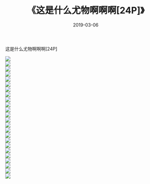 ﻿---
layout: post
title:  《这是什么尤物啊啊啊[24P]》
date:   2019-03-06
img: http://pic.660000.xyz/1:/性感/2019/这是什么尤物啊啊啊[24P]/000.jpg
categories: [美女, 清纯, 唯美]
---

这是什么尤物啊啊啊[24P]

  ![](http://pic.660000.xyz/1:/性感/2019/这是什么尤物啊啊啊[24P]/001.jpg) <br> ![](http://pic.660000.xyz/1:/性感/2019/这是什么尤物啊啊啊[24P]/002.jpg) <br> ![](http://pic.660000.xyz/1:/性感/2019/这是什么尤物啊啊啊[24P]/003.jpg) <br> ![](http://pic.660000.xyz/1:/性感/2019/这是什么尤物啊啊啊[24P]/004.jpg) <br> ![](http://pic.660000.xyz/1:/性感/2019/这是什么尤物啊啊啊[24P]/005.jpg) <br> ![](http://pic.660000.xyz/1:/性感/2019/这是什么尤物啊啊啊[24P]/006.jpg) <br> ![](http://pic.660000.xyz/1:/性感/2019/这是什么尤物啊啊啊[24P]/007.jpg) <br> ![](http://pic.660000.xyz/1:/性感/2019/这是什么尤物啊啊啊[24P]/008.jpg) <br> ![](http://pic.660000.xyz/1:/性感/2019/这是什么尤物啊啊啊[24P]/009.jpg) <br> ![](http://pic.660000.xyz/1:/性感/2019/这是什么尤物啊啊啊[24P]/010.jpg) <br> ![](http://pic.660000.xyz/1:/性感/2019/这是什么尤物啊啊啊[24P]/011.jpg) <br> ![](http://pic.660000.xyz/1:/性感/2019/这是什么尤物啊啊啊[24P]/012.jpg) <br> ![](http://pic.660000.xyz/1:/性感/2019/这是什么尤物啊啊啊[24P]/013.jpg) <br> ![](http://pic.660000.xyz/1:/性感/2019/这是什么尤物啊啊啊[24P]/014.jpg) <br> ![](http://pic.660000.xyz/1:/性感/2019/这是什么尤物啊啊啊[24P]/015.jpg) <br> ![](http://pic.660000.xyz/1:/性感/2019/这是什么尤物啊啊啊[24P]/016.jpg) <br> ![](http://pic.660000.xyz/1:/性感/2019/这是什么尤物啊啊啊[24P]/017.jpg) <br> ![](http://pic.660000.xyz/1:/性感/2019/这是什么尤物啊啊啊[24P]/018.jpg) <br> ![](http://pic.660000.xyz/1:/性感/2019/这是什么尤物啊啊啊[24P]/019.jpg) <br> ![](http://pic.660000.xyz/1:/性感/2019/这是什么尤物啊啊啊[24P]/020.jpg) <br> ![](http://pic.660000.xyz/1:/性感/2019/这是什么尤物啊啊啊[24P]/021.jpg) <br> ![](http://pic.660000.xyz/1:/性感/2019/这是什么尤物啊啊啊[24P]/022.jpg) <br> ![](http://pic.660000.xyz/1:/性感/2019/这是什么尤物啊啊啊[24P]/023.jpg) <br> ![](http://pic.660000.xyz/1:/性感/2019/这是什么尤物啊啊啊[24P]/024.jpg) <br>